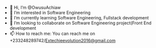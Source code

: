 - 👋 Hi, I’m @OwusuAchiaw
- 👀 I’m interested in Software Engineering
- 🌱 I’m currently learning Software Engineering, Fullstack development
- 💞️ I’m looking to collaborate on Software Engineering project(Front End development
- 📫 How to reach me: You can reach me on +233248289742/Extechieevolution2016@gmail.com

<!---
OwusuAchiaw/OwusuAchiaw is a ✨ special ✨ repository because its `README.md` (this file) appears on your GitHub profile.
You can click the Preview link to take a look at your changes.
--->
